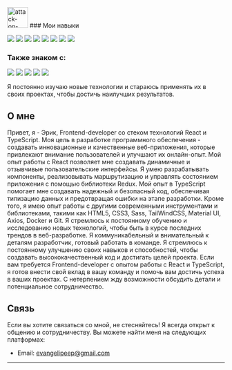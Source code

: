<img width="48" height="48" src="https://img.icons8.com/material-outlined/48/attack-on-titan.png" alt="attack-on-titan"/>
### Мои навыки

<img src="https://img.shields.io/badge/React-b17738?style=for-the-badge&logo=React&logoColor=03b9cf" /> <img src="https://img.shields.io/badge/TypeScript-b17738?style=for-the-badge&logo=TypeScript&logoColor=03b9cf" /> <img src="https://img.shields.io/badge/Tailwind CSS-b17738?style=for-the-badge&logo=Tailwind CSS&logoColor=03b9cf" /> <img src="https://img.shields.io/badge/Framer-b17738?style=for-the-badge&logo=Framer&logoColor=03b9cf" /> <img src="https://img.shields.io/badge/HTML5-b17738?style=for-the-badge&logo=HTML5&logoColor=03b9cf" /> <img src="https://img.shields.io/badge/CSS3-b17738?style=for-the-badge&logo=CSS3&logoColor=03b9cf" /> <img src="https://img.shields.io/badge/JavaScript-b17738?style=for-the-badge&logo=JavaScript&logoColor=03b9cf" /> <img src="https://img.shields.io/badge/React Router-b17738?style=for-the-badge&logo=React Router&logoColor=03b9cf" />

### Также знаком с:
<img src="https://img.shields.io/badge/Material UI-b17738?style=for-the-badge&logo=MUI&logoColor=00272c" />
 <img src="https://img.shields.io/badge/Sass-b17738?style=for-the-badge&logo=Sass&logoColor=00272c" />
<img src="https://img.shields.io/badge/Docker-b17738?style=for-the-badge&logo=Docker&logoColor=00272c" /> <img src="https://img.shields.io/badge/NestJS-b17738?style=for-the-badge&logo=NestJS&logoColor=00272c" /> <img src="https://img.shields.io/badge/MongoDB-b17738?style=for-the-badge&logo=MongoDB&logoColor=00272c" />

Я постоянно изучаю новые технологии и стараюсь применять их в своих проектах, чтобы достичь наилучших результатов.

## О мне

Привет, я - Эрик, Frontend-developer со стеком технологий React и TypeScript. Моя цель в разработке программного обеспечения - создавать инновационные и качественные веб-приложения, которые привлекают внимание пользователей и улучшают их онлайн-опыт. Мой опыт работы с React позволяет мне создавать динамичные и отзывчивые пользовательские интерфейсы. Я умею разрабатывать компоненты, реализовывать маршрутизацию и управлять состоянием приложения с помощью библиотеки Redux. Мой опыт в TypeScript помогает мне создавать надежный и безопасный код, обеспечивая типизацию данных и предотвращая ошибки на этапе разработки. Кроме того, я имею опыт работы с другими современными инструментами и библиотеками, такими как HTML5, CSS3, Sass, TailWindCSS, Material UI, Axios, Docker и Git. Я стремлюсь к постоянному обучению и исследованию новых технологий, чтобы быть в курсе последних трендов в веб-разработке. Я коммуникабельный и внимательный к деталям разработчик, готовый работать в команде. Я стремлюсь к постоянному улучшению своих навыков и способностей, чтобы создавать высококачественный код и достигать целей проекта. Если вам требуется Frontend-developer с опытом работы с React и TypeScript, я готов внести свой вклад в вашу команду и помочь вам достичь успеха в ваших проектах. С нетерпением жду возможности обсудить детали и потенциальное сотрудничество.

## Связь

Если вы хотите связаться со мной, не стесняйтесь! Я всегда открыт к общению и сотрудничеству. Вы можете найти меня на следующих платформах:

- Email: evangelipeep@gmail.com


---
